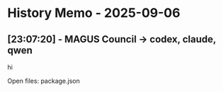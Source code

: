 # History Memo - 2025-09-06

## [23:07:20] - MAGUS Council → codex, claude, qwen
hi

Open files:
package.json
